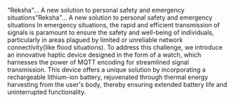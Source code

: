 
"Reksha"... A new solution to personal safety and emergency situations"Reksha"... A new solution to personal safety and emergency situations
In emergency situations, the rapid and efficient transmission of signals is paramount to ensure the safety and well-being of individuals, particularly in areas plagued by limited or unreliable network connectivity(like flood situations). To address this challenge, we introduce an innovative haptic device designed in the form of a watch, which harnesses the power of MQTT encoding for streamlined signal transmission. This device offers a unique solution by incorporating a rechargeable lithium-ion battery, rejuvenated through thermal energy harvesting from the user's body, thereby ensuring extended battery life and uninterrupted functionality.
